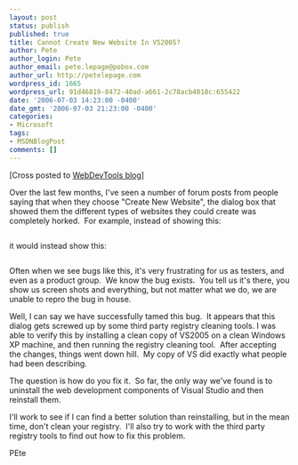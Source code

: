 ```yaml
---
layout: post
status: publish
published: true
title: Cannot Create New Website In VS2005?
author: Pete
author_login: Pete
author_email: pete.lepage@pobox.com
author_url: http://petelepage.com
wordpress_id: 1665
wordpress_url: 91d46819-8472-40ad-a661-2c78acb4018c:655422
date: '2006-07-03 14:23:00 -0400'
date_gmt: '2006-07-03 21:23:00 -0400'
categories:
- Microsoft
tags:
- MSDNBlogPost
comments: []
---
```

<p>[Cross posted to <a href="http://blogs.msdn.com/webdevtools/archive/2006/07/03/655420.aspx">WebDevTools blog</a>]</p>
<p>Over the last few months, I've seen a number of forum posts from people saying that when they choose "Create New Website", the dialog box that showed them the different types of websites they could create was completely horked.  For example, instead of showing this:</p>
<p><img src="http://blogs.msdn.com/photos/webdevtools/images/655408/original.aspx" alt="" /></p>
<p>it would instead show this:</p>
<p><img src="http://blogs.msdn.com/photos/webdevtools/images/655406/original.aspx" alt="" /></p>
<p>Often when we see bugs like this, it's very frustrating for us as testers, and even as a product group.  We know the bug exists.  You tell us it's there, you show us screen shots and everything, but not matter what we do, we are unable to repro the bug in house.</p>
<p>Well, I can say we have successfully tamed this bug.  It appears that this dialog gets screwed up by some third party registry cleaning tools. I was able to verify this by installing a clean copy of VS2005 on a clean Windows XP machine, and then running the registry cleaning tool.  After accepting the changes, things went down hill.  My copy of VS did exactly what people had been describing.</p>
<p>The question is how do you fix it.  So far, the only way we've found is to uninstall the web development components of Visual Studio and then reinstall them.</p>
<p>I'll work to see if I can find a better solution than reinstalling, but in the mean time, don't clean your registry.  I'll also try to work with the third party registry tools to find out how to fix this problem.</p>
<p>PEte</p>
<p><img src="http://blogs.msdn.com/aggbug.aspx?PostID=655422" alt="" width="1" height="1" /></p>
